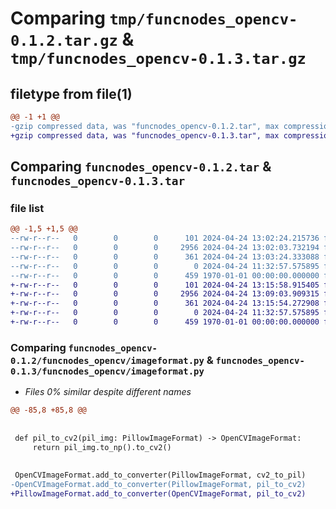 # Comparing `tmp/funcnodes_opencv-0.1.2.tar.gz` & `tmp/funcnodes_opencv-0.1.3.tar.gz`

## filetype from file(1)

```diff
@@ -1 +1 @@
-gzip compressed data, was "funcnodes_opencv-0.1.2.tar", max compression
+gzip compressed data, was "funcnodes_opencv-0.1.3.tar", max compression
```

## Comparing `funcnodes_opencv-0.1.2.tar` & `funcnodes_opencv-0.1.3.tar`

### file list

```diff
@@ -1,5 +1,5 @@
--rw-r--r--   0        0        0      101 2024-04-24 13:02:24.215736 funcnodes_opencv-0.1.2/funcnodes_opencv/__init__.py
--rw-r--r--   0        0        0     2956 2024-04-24 13:02:03.732194 funcnodes_opencv-0.1.2/funcnodes_opencv/imageformat.py
--rw-r--r--   0        0        0      361 2024-04-24 13:03:24.333088 funcnodes_opencv-0.1.2/pyproject.toml
--rw-r--r--   0        0        0        0 2024-04-24 11:32:57.575895 funcnodes_opencv-0.1.2/README.md
--rw-r--r--   0        0        0      459 1970-01-01 00:00:00.000000 funcnodes_opencv-0.1.2/PKG-INFO
+-rw-r--r--   0        0        0      101 2024-04-24 13:15:58.915405 funcnodes_opencv-0.1.3/funcnodes_opencv/__init__.py
+-rw-r--r--   0        0        0     2956 2024-04-24 13:09:03.909315 funcnodes_opencv-0.1.3/funcnodes_opencv/imageformat.py
+-rw-r--r--   0        0        0      361 2024-04-24 13:15:54.272908 funcnodes_opencv-0.1.3/pyproject.toml
+-rw-r--r--   0        0        0        0 2024-04-24 11:32:57.575895 funcnodes_opencv-0.1.3/README.md
+-rw-r--r--   0        0        0      459 1970-01-01 00:00:00.000000 funcnodes_opencv-0.1.3/PKG-INFO
```

### Comparing `funcnodes_opencv-0.1.2/funcnodes_opencv/imageformat.py` & `funcnodes_opencv-0.1.3/funcnodes_opencv/imageformat.py`

 * *Files 0% similar despite different names*

```diff
@@ -85,8 +85,8 @@
 
 
 def pil_to_cv2(pil_img: PillowImageFormat) -> OpenCVImageFormat:
     return pil_img.to_np().to_cv2()
 
 
 OpenCVImageFormat.add_to_converter(PillowImageFormat, cv2_to_pil)
-OpenCVImageFormat.add_to_converter(PillowImageFormat, pil_to_cv2)
+PillowImageFormat.add_to_converter(OpenCVImageFormat, pil_to_cv2)
```

